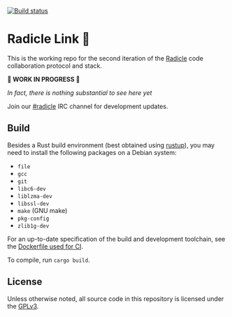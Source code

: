 [![Build status](https://badge.buildkite.com/c76805e51e194fb0cdf4bf537306e3b6270cb1ebc4db48f21c.svg?branch=master)](https://buildkite.com/monadic/radicle-link)

# Radicle Link 🌱

This is the working repo for the second iteration of the [Radicle](https://radicle.xyz/)
code collaboration protocol and stack.

**🚨 WORK IN PROGRESS 🚨**

_In fact, there is nothing substantial to see here yet_

Join our [#radicle](https://webchat.freenode.net/?channels=radicle) IRC channel
for development updates.

## Build

Besides a Rust build environment (best obtained using [rustup](https://rustup.rs)),
you may need to install the following packages on a Debian system:

* `file`
* `gcc`
* `git`
* `libc6-dev`
* `liblzma-dev`
* `libssl-dev`
* `make` (GNU make)
* `pkg-config`
* `zlib1g-dev`

For an up-to-date specification of the build and development toolchain, see the
[Dockerfile used for CI](./.buildkite/docker/rust/Dockerfile).

To compile, run `cargo build`.

## License

Unless otherwise noted, all source code in this repository is licensed under the
[GPLv3](https://www.gnu.org/licenses/gpl-3.0.txt).
